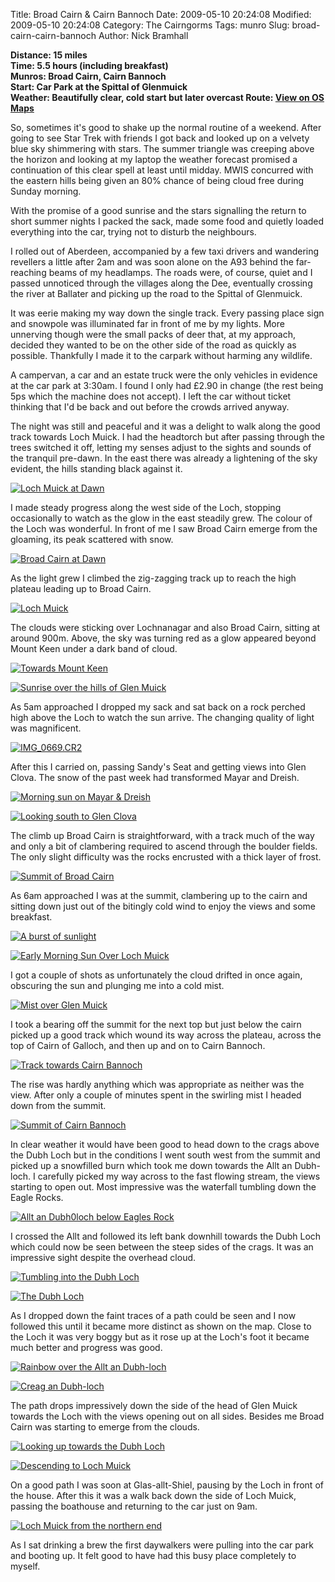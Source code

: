 Title: Broad Cairn & Cairn Bannoch
Date: 2009-05-10 20:24:08
Modified: 2009-05-10 20:24:08
Category: The Cairngorms
Tags: munro
Slug: broad-cairn-cairn-bannoch
Author: Nick Bramhall

**Distance: 15 miles  
Time: 5.5 hours (including breakfast)  
Munros: Broad Cairn, Cairn Bannoch  
Start: Car Park at the Spittal of Glenmuick  
Weather: Beautifully clear, cold start but later overcast
Route:  [View on OS Maps](https://www.invertedworld.co.uk/hillwalking/hillwalk/320)**



So, sometimes it's good to shake up the normal routine of a weekend. After going to see Star Trek with friends I got back and looked up on a velvety blue sky shimmering with stars. The summer triangle was creeping above the horizon and looking at my laptop the weather forecast promised a continuation of this clear spell at least until midday. MWIS concurred with the eastern hills being given an 80% chance of being cloud free during Sunday morning.

<!--more-->

With the promise of a good sunrise and the stars signalling the return to short summer nights I packed the sack, made some food and quietly loaded everything into the car, trying not to disturb the neighbours. 



I rolled out of Aberdeen, accompanied by a few taxi drivers and wandering revellers a little after 2am and was soon alone on the A93 behind the far-reaching beams of my headlamps. The roads were, of course, quiet and I passed unnoticed through the villages along the Dee, eventually crossing the river at Ballater and picking up the road to the Spittal of Glenmuick.



It was eerie making my way down the single track. Every passing place sign and snowpole was illuminated far in front of me by my lights. More unnerving though were the small packs of deer that, at my approach, decided they wanted to be on the other side of the road as quickly as possible. Thankfully I made it to the carpark without harming any wildlife.



A campervan, a car and an estate truck were the only vehicles in evidence at the car park at 3:30am. I found I only had £2.90 in change (the rest being 5ps which the machine does not accept). I left the car without ticket thinking that I'd be back and out before the crowds arrived anyway.



The night was still and peaceful and it was a delight to walk along the good track towards Loch Muick. I had the headtorch but after passing through the trees switched it off, letting my senses adjust to the sights and sounds of the tranquil pre-dawn. In the east there was already a lightening of the sky evident, the hills standing black against it.



[![Loch Muick at Dawn](http://farm4.static.flickr.com/3555/3517504669_9767e77e73_b.jpg)](http://www.flickr.com/photos/53725815@N00/3517504669)



I made steady progress along the west side of the Loch, stopping occasionally to watch as the glow in the east steadily grew. The colour of the Loch was wonderful. In front of me I saw Broad Cairn emerge from the gloaming, its peak scattered with snow.



[![Broad Cairn at Dawn](http://farm4.static.flickr.com/3317/3518316420_409c653425_b.jpg)](http://www.flickr.com/photos/53725815@N00/3518316420)



As the light grew I climbed the zig-zagging track up to reach the high plateau leading up to Broad Cairn. 



[![Loch Muick](http://farm4.static.flickr.com/3395/3517514221_b658c2a77d_b.jpg)](http://www.flickr.com/photos/53725815@N00/3517514221)



The clouds were sticking over Lochnanagar and also Broad Cairn, sitting at around 900m. Above, the sky was turning red as a glow appeared beyond Mount Keen under a dark band of cloud.



[![Towards Mount Keen](http://farm4.static.flickr.com/3303/3518339254_011508e695_b.jpg)](http://www.flickr.com/photos/53725815@N00/3518339254)



[![Sunrise over the hills of Glen Muick](http://farm4.static.flickr.com/3625/3518379416_3f79f52b74_b.jpg)](http://www.flickr.com/photos/53725815@N00/3518379416)



As 5am approached I dropped my sack and sat back on a rock perched high above the Loch to watch the sun arrive. The changing quality of light was magnificent.



[![IMG_0669.CR2](http://farm4.static.flickr.com/3318/3518336690_3cdfdd2c77_b.jpg)](http://www.flickr.com/photos/53725815@N00/3518336690)



After this I carried on, passing Sandy's Seat and getting views into Glen Clova. The snow of the past week had transformed Mayar and Dreish.



[![Morning sun on Mayar & Dreish](http://farm4.static.flickr.com/3562/3518385860_3fb11ef450_b.jpg)](http://www.flickr.com/photos/53725815@N00/3518385860)



[![Looking south to Glen Clova](http://farm4.static.flickr.com/3626/3517575371_324e16aa1e_b.jpg)](http://www.flickr.com/photos/53725815@N00/3517575371)



The climb up Broad Cairn is straightforward, with a track much of the way and only a bit of clambering required to ascend through the boulder fields. The only slight difficulty was the rocks encrusted with a thick layer of frost.



[![Summit of Broad Cairn](http://farm4.static.flickr.com/3320/3517573819_a6e740d207_b.jpg)](http://www.flickr.com/photos/53725815@N00/3517573819)



As 6am approached I was at the summit, clambering up to the cairn and sitting down just out of the bitingly cold wind to enjoy the views and some breakfast. 



[![A burst of sunlight](http://farm4.static.flickr.com/3566/3517576921_6c9d20808a_b.jpg)](http://www.flickr.com/photos/53725815@N00/3517576921)



[![Early Morning Sun Over Loch Muick](http://farm4.static.flickr.com/3400/3518263372_85df1e1331_b.jpg)](http://www.flickr.com/photos/53725815@N00/3518263372)



I got a couple of shots as unfortunately the cloud drifted in once again, obscuring the sun and plunging me into a cold mist.



[![Mist over Glen Muick](http://farm4.static.flickr.com/3343/3518911150_30c5b377e9_b.jpg)](http://www.flickr.com/photos/53725815@N00/3518911150)



I took a bearing off the summit for the next top but just below the cairn picked up a good track which wound its way across the plateau, across the top of Cairn of Galloch, and then up and on to Cairn Bannoch.



[![Track towards Cairn Bannoch](http://farm4.static.flickr.com/3640/3518106269_760cd68d10_b.jpg)](http://www.flickr.com/photos/53725815@N00/3518106269)



The rise was hardly anything which was appropriate as neither was the view. After only a couple of minutes spent in the swirling mist I headed down from the summit. 



[![Summit of Cairn Bannoch](http://farm4.static.flickr.com/3341/3518110377_e036f844c0_b.jpg)](http://www.flickr.com/photos/53725815@N00/3518110377)



In clear weather it would have been good to head down to the crags above the Dubh Loch but in the conditions I went south west from the summit and picked up a snowfilled burn which took me down towards the Allt an Dubh-loch. I carefully picked my way across to the fast flowing stream, the views starting to open out. Most impressive was the waterfall tumbling down the Eagle Rocks.



[![Allt an Dubh0loch below Eagles Rock](http://farm4.static.flickr.com/3393/3518129927_ab0f843af8_b.jpg)](http://www.flickr.com/photos/53725815@N00/3518129927)



I crossed the Allt and followed its left bank downhill towards the Dubh Loch which could now be seen between the steep sides of the crags. It was an impressive sight despite the overhead cloud. 



[![Tumbling into the Dubh Loch](http://farm4.static.flickr.com/3656/3518141135_08666acb42_b.jpg)](http://www.flickr.com/photos/53725815@N00/3518141135)



[![The Dubh Loch](http://farm4.static.flickr.com/3312/3518150323_29ce74dd32_b.jpg)](http://www.flickr.com/photos/53725815@N00/3518150323)



As I dropped down the faint traces of a path could be seen and I now followed this until it became more distinct as shown on the map. Close to the Loch it was very boggy but as it rose up at the Loch's foot it became much better and progress was good.



[![Rainbow over the Allt an Dubh-loch](http://farm4.static.flickr.com/3592/3518211319_3b08b0f42d_b.jpg)](http://www.flickr.com/photos/53725815@N00/3518211319)



[![Creag an Dubh-loch](http://farm4.static.flickr.com/3626/3518216169_651917b799_b.jpg)](http://www.flickr.com/photos/53725815@N00/3518216169)



The path drops impressively down the side of the head of Glen Muick towards the Loch with the views opening out on all sides. Besides me Broad Cairn was starting to emerge from the clouds.



[![Looking up towards the Dubh Loch](http://farm4.static.flickr.com/3651/3518265539_2499437ae5_b.jpg)](http://www.flickr.com/photos/53725815@N00/3518265539)



[![Descending to Loch Muick](http://farm4.static.flickr.com/3404/3519090492_77626b99ff_b.jpg)](http://www.flickr.com/photos/53725815@N00/3519090492)



On a good path I was soon at Glas-allt-Shiel, pausing by the Loch in front of the house. After this it was a walk back down the side of Loch Muick, passing the boathouse and returning to the car just on 9am.



[![Loch Muick from the northern end](http://farm4.static.flickr.com/3578/3519145418_3b831b8c8c_b.jpg)](http://www.flickr.com/photos/53725815@N00/3519145418)



As I sat drinking a brew the first daywalkers were pulling into the car park and booting up. It felt good to have had this busy place completely to myself.



